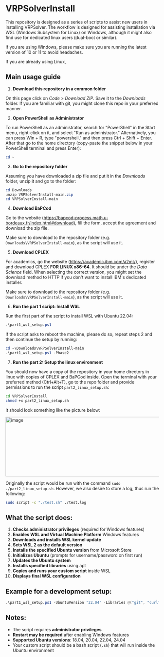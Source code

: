 # VRPSolverInstall

This repository is designed as a series of scripts to assist new users in installing VRPSolver. 
The workflow is designed for assisting installation via WSL (Windows Subsystem for Linux) on Windows, although it might also find use for dedicated linux users (dual-boot or similar). 

If you are using Windows, please make sure you are running the latest version of 10 or 11 to avoid headaches.

If you are already using Linux, 

## Main usage guide 

 
1. **Download this repository in a common folder**

On this page click on *Code* > *Download ZIP*. Save it to the *Downloads* folder.
If you are familiar with git, you might clone this repo in your preferred manner.
 
2. **Open PowerShell as Administrator**

To run PowerShell as an administrator, search for "PowerShell" in the Start menu, right-click on it, and select "Run as administrator."
Alternatively, you can press Win + R, type "powershell," and then press Ctrl + Shift + Enter. 
After that go to the home directory (copy-paste the snippet below in your PowerShell terminal and press Enter):

```powershell
cd ~
```

3. **Go to the repository folder**

Assuming you have downloaded a zip file and put it in the *Downloads* folder, unzip it and go to the folder:

```powershell
cd Downloads
unzip VRPSolverInstall-main.zip
cd VRPSolverInstall-main
```

4. **Download BaPCod**

Go to the website (https://bapcod-process.math.u-bordeaux.fr/index.html#download), fill the form, accept the agreement and download the zip file.

Make sure to download to the repository folder (e.g. `Downloads\VRPSolverInstall-main`), as the script will use it.

5. **Download CPLEX**

For academics, go the website (https://academic.ibm.com/a2mt/), register and download CPLEX **FOR LINUX x86-64**.
It should be under the *Data Science* field. 
When selecting the correct version, you might set the download method to HTTP if you don't want to install IBM's dedicated installer.

Make sure to download to the repository folder (e.g. `Downloads\VRPSolverInstall-main`), as the script will use it.


6. **Run the part 1 script: Install WSL**

<!-- ```powershell
# Basic installation with Ubuntu 22.04 (default)
.\part1_wsl_setup.ps1

# Specify Ubuntu version and libraries
.\part1_wsl_setup.ps1 -UbuntuVersion "20.04" -Libraries @("git", "curl", "vim", "build-essential")

# Include a script to run inside WSL
.\part1_wsl_setup.ps1 -UbuntuVersion "22.04" -Libraries @("python3", "python3-pip") -ScriptToRun "C:\path\to\your\script.sh"
``` -->

Run the first part of the script to install WSL with Ubuntu 22.04:

```powershell
.\part1_wsl_setup.ps1
```

If the script asks to reboot the machine, please do so, repeat steps 2 and then continue the setup by running:

```powershell
cd ~\Downloads\VRPSolverInstall-main
.\part1_wsl_setup.ps1 -Phase2
```

7. **Run the part 2: Setup the linux environment**

You should now have a copy of the repository in your home directory in linux with copies of CPLEX and BaPCod inside.
Open the terminal with your preferred method (Ctrl+Alt+T), go to the repo folder and provide permissions to run the script `part2_linux_setup.sh`:


```bash
cd VRPSolverInstall
chmod +x part2_linux_setup.sh
```

It should look something like the picture below:

<img width="1487" height="195" alt="image" src="https://github.com/user-attachments/assets/a251d56d-18c0-43f4-b3d9-a1c7ae9f40b0" />

Originally the script would be run with the command `sudo ./part2_linux_setup.sh`. However, we also desire to store a log, thus run the following:
 
```bash
sudo script -c "./test.sh" ./test.log
```


## What the script does:

1. **Checks administrator privileges** (required for Windows features)
2. **Enables WSL and Virtual Machine Platform** Windows features
3. **Downloads and installs WSL kernel update**
4. **Sets WSL 2 as the default version**
5. **Installs the specified Ubuntu version** from Microsoft Store
6. **Initializes Ubuntu** (prompts for username/password on first run)
7. **Updates the Ubuntu system**
8. **Installs specified libraries** using apt
9. **Copies and runs your custom script** inside WSL
10. **Displays final WSL configuration**

## Example for a development setup:

```powershell
.\part1_wsl_setup.ps1 -UbuntuVersion "22.04" -Libraries @("git", "curl", "wget", "build-essential", "python3", "python3-pip", "nodejs", "npm") -ScriptToRun "C:\dev\setup-dev-environment.sh"
```

## Notes:

- The script requires **administrator privileges**
- **Restart may be required** after enabling Windows features
- **Supported Ubuntu versions**: 18.04, 20.04, 22.04, 24.04
- Your custom script should be a bash script (`.sh`) that will run inside the Ubuntu environment
